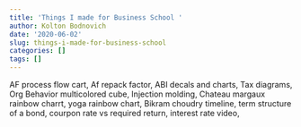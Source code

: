 ```yaml
---
title: 'Things I made for Business School '
author: Kolton Bodnovich
date: '2020-06-02'
slug: things-i-made-for-business-school
categories: []
tags: []
---
```


AF process flow cart, Af repack factor, ABI decals and charts, Tax diagrams, Org Behavior multicolored cube, Injection molding, Chateau margaux rainbow charrt, yoga rainbow chart, Bikram choudry timeline, term structure of a bond, courpon rate vs required return, interest rate video, 